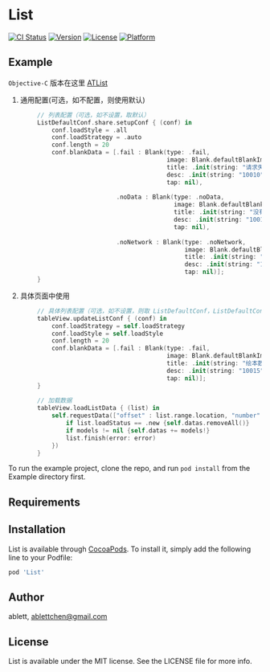 # List

[![CI Status](https://img.shields.io/travis/ablett/List.svg?style=flat)](https://travis-ci.org/ablett/List)
[![Version](https://img.shields.io/cocoapods/v/List.svg?style=flat)](https://cocoapods.org/pods/List)
[![License](https://img.shields.io/cocoapods/l/List.svg?style=flat)](https://cocoapods.org/pods/List)
[![Platform](https://img.shields.io/cocoapods/p/List.svg?style=flat)](https://cocoapods.org/pods/List)

## Example

`Objective-C` 版本在这里 [ATList](https://github.com/ablettchen/ATList)

1. 通用配置(可选，如不配置，则使用默认)

```swift
        // 列表配置（可选，如不设置，取默认）
        ListDefaultConf.share.setupConf { (conf) in
            conf.loadStyle = .all
            conf.loadStrategy = .auto
            conf.length = 20
            conf.blankData = [.fail : Blank(type: .fail,
                                            image: Blank.defaultBlankImage(type: .fail),
                                            title: .init(string: "请求失败"),
                                            desc: .init(string: "10010"),
                                            tap: nil),
                              
                              .noData : Blank(type: .noData,
                                              image: Blank.defaultBlankImage(type: .fail),
                                              title: .init(string: "没有数据"),
                                              desc: .init(string: "10011"),
                                              tap: nil),
                              
                              .noNetwork : Blank(type: .noNetwork,
                                                 image: Blank.defaultBlankImage(type: .fail),
                                                 title: .init(string: "没有网络"),
                                                 desc: .init(string: "10012"),
                                                 tap: nil)];
        }

```

2. 具体页面中使用

```swift
        // 具体列表配置（可选，如不设置，则取 ListDefaultConf，ListDefaultConf 未设置时取 conf）
        tableView.updateListConf { (conf) in
            conf.loadStrategy = self.loadStrategy
            conf.loadStyle = self.loadStyle
            conf.length = 20
            conf.blankData = [.fail : Blank(type: .fail,
                                            image: Blank.defaultBlankImage(type: .fail),
                                            title: .init(string: "绘本数据加载失败"),
                                            desc: .init(string: "10015"),
                                            tap: nil)];
        }
        
        // 加载数据
        tableView.loadListData { (list) in
            self.requestData(["offset" : list.range.location, "number" : list.range.length], { (error, models) in
                if list.loadStatus == .new {self.datas.removeAll()}
                if models != nil {self.datas += models!}
                list.finish(error: error)
            })
        }
```

To run the example project, clone the repo, and run `pod install` from the Example directory first.

## Requirements

## Installation

List is available through [CocoaPods](https://cocoapods.org). To install
it, simply add the following line to your Podfile:

```ruby
pod 'List'
```

## Author

ablett, ablettchen@gmail.com

## License

List is available under the MIT license. See the LICENSE file for more info.
